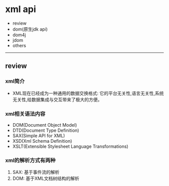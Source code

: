 # xml api
* review
* dom(原生jdk api)
* dom4j
* jdom
* others

---
## review
### xml简介
* XML现在已经成为一种通用的数据交换格式: 它的平台无关性,语言无关性,系统无关性,给数据集成与交互带来了极大的方便。

### xml相关语法内容
* DOM(Document Object Model)
* DTD(Document Type Definition)
* SAX(Simple API for XML)
* XSD(Xml Schema Definition)
* XSLT(Extensible Stylesheet Language Transformations)

### xml的解析方式有两种
1. SAX: 基于事件流的解析
2. DOM: 基于XML文档树结构的解析

